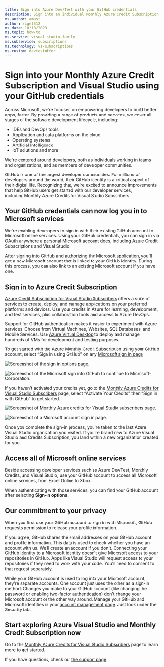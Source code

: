 ```yaml
---
title: Sign into Azure Dev/Test with your GitHub credentials
description: Sign into an individual Monthly Azure Credit Subscription using GitHub credentials.
ms.author: amast
author: rigel512
ms.date: 10/18/2023
ms.topic: how-to
ms.service: visual-studio-family
ms.subservice: subscriptions
ms.technology: vs-subscriptions
ms.custom: devtestoffer
---
```


# Sign into your Monthly Azure Credit Subscription and Visual Studio using your GitHub credentials 

Across Microsoft, we're focused on empowering developers to build better apps, faster. By providing a range of products and services, we cover all stages of the software development lifecycle, including:

- IDEs and DevOps tools
- Application and data platforms on the cloud
- Operating systems
- Artificial Intelligence
- IoT solutions and more  

We're centered around developers, both as individuals working in teams and organizations, and as members of developer communities.  

GitHub is one of the largest developer communities. For millions of developers around the world, their GitHub identity is a critical aspect of their digital life. Recognizing that, we’re excited to announce improvements that help GitHub users get started with our developer services, including Monthly Azure Credits for Visual Studio Subscribers.  

## Your GitHub credentials can now log you in to Microsoft services  

We're enabling developers to sign in with their existing GitHub account to Microsoft online services. Using your GitHub credentials, you can sign in via OAuth anywhere a personal Microsoft account does, including Azure Credit Subscriptions and Visual Studio.  

After signing into GitHub and authorizing the Microsoft application, you'll get a new Microsoft account that is linked to your GitHub identity. During this process, you can also link to an existing Microsoft account if you have one.  

## Sign in to Azure Credit Subscription  

[Azure Credit Subscription for Visual Studio Subscribers](https://azure.microsoft.com/pricing/member-offers/credit-for-visual-studio-subscribers) offers a suite of services to create, deploy, and manage applications on your preferred platforms and devices. Use your credits in Azure for learning, development, and test services, plus collaboration tools and access to Azure DevOps.  

Support for GitHub authentication makes it easier to experiment with Azure services. Choose from Virtual Machines, Websites, SQL Databases, and Mobile Services. Use [Azure Virtual Desktop](../../virtual-desktop/overview.md) to deploy and manage hundreds of VMs for development and testing purposes.  

To get started with the Azure Monthly Credit Subscription using your GitHub account, select “Sign in using GitHub” on any [Microsoft sign in page](https://login.microsoftonline.com)  

![Screenshot of the sign in options page.](media/how-to-sign-into-azure-with-github/sign-in.png "Sign in options page.")  

![Screenshot of the Microsoft sign into GitHub to continue to Microsoft-Corporation.](media/how-to-sign-into-azure-with-github/microsoft-sign-in.png "Sign into GitHub to continue to Microsoft-Corporation.")  

If you haven’t activated your credits yet, go to the [Monthly Azure Credits for Visual Studio Subscribers](https://azure.microsoft.com/pricing/member-offers/credit-for-visual-studio-subscribers) page, select “Activate Your Credits” then “Sign in with GitHub” to get started.  

![Screenshot of Monthly Azure credits for Visual Studio subscribers page.](media/how-to-sign-into-azure-with-github/activate-credits.png "Activate your credits.")  

![Screenshot of a Microsoft account sign in page.](media/how-to-sign-into-azure-with-github/sign-in-with-github.png "Sign in with Email, phone, or Skype.")  

Once you complete the sign-in process, you're taken to the last Azure Visual Studio organization you visited. If you’re brand new to Azure Visual Studio and Credits Subscription, you land within a new organization created for you.  

## Access all of Microsoft online services  

Beside accessing developer services such as Azure Dev/Test, Monthly Credits, and Visual Studio, use your GitHub account to access all Microsoft online services, from Excel Online to Xbox.  

When authenticating with those services, you can find your GitHub account after selecting **Sign-in options**.  

## Our commitment to your privacy  

When you first use your GitHub account to sign in with Microsoft, GitHub requests permission to release your profile information.  

If you agree, GitHub shares the email addresses on your GitHub account and profile information. This data is used to check whether you have an account with us. We'll create an account if you don’t. Connecting your GitHub identity to a Microsoft identity doesn't give Microsoft access to your repositories in GitHub. Apps like Visual Studio will request access to your repositories if they need to work with your code. You’ll need to consent to that request separately.  

While your GitHub account is used to log into your Microsoft account, they’re separate accounts. One account just uses the other as a sign-in method. Changes you make to your GitHub account (like changing the password or enabling two-factor authentication) don’t change your Microsoft account or the other way around. Manage your GitHub and Microsoft identities in your [account management page](https://account.live.com/proofs/manage/). Just look under the Security tab.  

## Start exploring Azure Visual Studio and Monthly Credit Subscription now  

Go to the [Monthly Azure Credits for Visual Studio Subscribers](https://azure.microsoft.com/pricing/member-offers/credit-for-visual-studio-subscribers/) page to learn more to get started.  

If you have questions, check out [the support page](https://support.microsoft.com/help/4501231/microsoft-account-link-your-github-account).